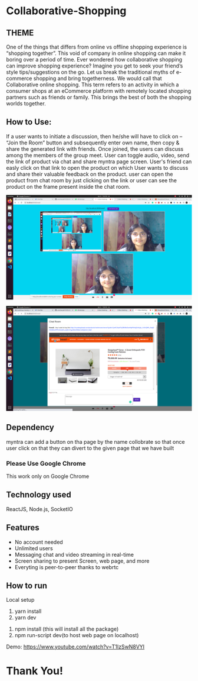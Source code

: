 # Collaborative-Shopping
## THEME
One of the things that differs from online vs offline shopping experience is “shopping together”. This void of
company in online shopping can make it boring over a period of time. Ever wondered how collaborative
shopping can improve shopping experience? Imagine you get to seek your friend’s style tips/suggestions on
the go.
Let us break the traditional myths of e-commerce shopping and bring togetherness. We would call that
Collaborative online shopping. This term refers to an activity in which a consumer shops at an eCommerce
platform with remotely located shopping partners such as friends or family. This brings the best of both the
shopping worlds together.

## How to Use: 
If a user wants to initiate a discussion, then he/she will have to click on – “Join the Room” button and
subsequently enter own name, then copy & share the generated link with friends. Once joined, the users
can discuss among the members of the group meet.
User can toggle audio, video, send the link of product via chat and share myntra page screen. User's friend can easly click on that link to open the product on which User wants to discuss and share their valuable feedback on the product.
user can open the product from chat room by just clicking on the link or user can see the product on the frame present inside the chat room.

![alt text](Video_call_ss.png)

![alt text](Cart_ss.png)
## Dependency 
myntra can add a button on tha page by the name collobrate so that once user click on that they can divert to the given page that we have built

### Please Use Google Chrome
  This work only on Google Chrome
## Technology used

ReactJS, Node.js, SocketIO

## Features
- No account needed
- Unlimited users
- Messaging chat and video streaming in real-time
- Screen sharing to present Screen, web page, and more
- Everyting is peer-to-peer thanks to webrtc

## How to run

Local setup
1. yarn install
2. yarn dev
1) npm install (this will install all the package)
2) npm run-script dev(to host web page on localhost)
     
   
Demo: https://www.youtube.com/watch?v=T1IzSwN8VYI
# Thank You!
